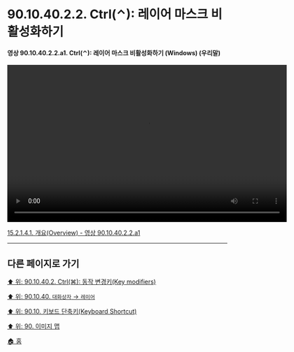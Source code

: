 # 90.10.40.2.2. Ctrl(⌃): 레이어 마스크 비활성화하기

<a id="90-10-40-02-02-a1"></a>

#### 영상 90.10.40.2.2.a1. Ctrl(⌃): 레이어 마스크 비활성화하기 (Windows) (우리말)
<video controls="controls" width="640" height="360" src="https://github.com/wonder13662/gimp/assets/15767104/1a427b62-b511-4c59-98da-8296bf2a3c33"></video>

[15.2.1.4.1. 개요(Overview) - 영상 90.10.40.2.2.a1](./15-02-01-04-01-overview.md#90-10-40-02-02-a1)

***

## 다른 페이지로 가기

[⬆️ 위: 90.10.40.2. Ctrl(⌘): 동작 변경키(Key modifiers)](./90-10-40-02-00-key_modifier-ctrl.md)

[⬆️ 위: 90.10.40. `대화상자` → `레이어`](./90-10-40-00-dialog-layer.md)

[⬆️ 위: 90.10. 키보드 단축키(Keyboard Shortcut)](./90-10-00-keyboard_shortcut.md)

[⬆️ 위: 90. 이미지 맵](./90-00-image-map.md)

[🏠 홈](./00-home.md)